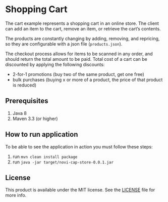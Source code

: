 # Shopping Cart 

The cart example represents a shopping cart in an online store. The client can add an item to the cart, remove an item, or retrieve the cart’s contents. 

The products are constantly changing by adding, removing, and repricing, so they are configurable with a json file (`products.json`). 

The checkout process allows for items to be scanned in any order, and should return the total amount to be paid. Total cost of a cart can be discounted by applying the following discounts:
* 2-for-1 promotions (buy two of the same product, get one free)
* bulk purchases (buying x or more of a product, the price of that product is reduced)

## Prerequisites

1. Java 8
2. Maven 3.3 (or higher)

## How to run application

To be able to see the application in action you must follow these steps:

1. run `mvn clean install package`
2. run `java -jar target/novi-cap-store-0.0.1.jar`

## License

This product is available under the MIT license. See the [LICENSE](LICENSE.md) file for more info.
